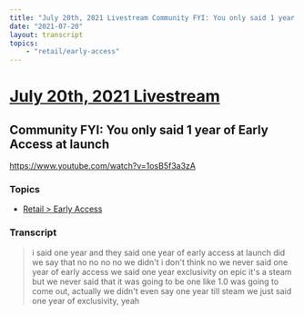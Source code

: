 ```yaml
---
title: "July 20th, 2021 Livestream Community FYI: You only said 1 year of Early Access at launch"
date: "2021-07-20"
layout: transcript
topics:
    - "retail/early-access"
---
```

# [July 20th, 2021 Livestream](../2021-07-20.md)
## Community FYI: You only said 1 year of Early Access at launch
https://www.youtube.com/watch?v=1osB5f3a3zA

### Topics
* [Retail > Early Access](../topics/retail/early-access.md)

### Transcript

> i said one year and they said one year of early access at launch did we say that no no no no we didn't i don't think no we never said one year of early access we said one year exclusivity on epic it's a steam but we never said that it was going to be one like 1.0 was going to come out, actually we didn't even say one year till steam we just said one year of exclusivity, yeah
